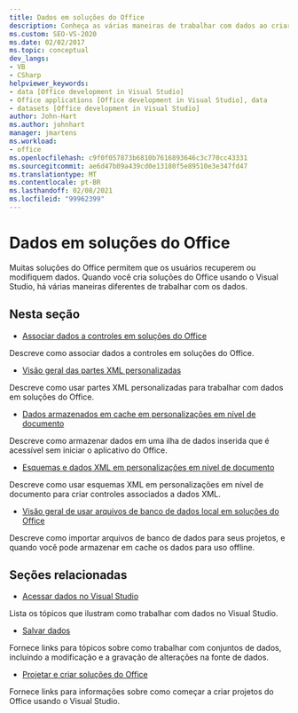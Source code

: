```yaml
---
title: Dados em soluções do Office
description: Conheça as várias maneiras de trabalhar com dados ao criar Microsoft Office soluções usando o Visual Studio.
ms.custom: SEO-VS-2020
ms.date: 02/02/2017
ms.topic: conceptual
dev_langs:
- VB
- CSharp
helpviewer_keywords:
- data [Office development in Visual Studio]
- Office applications [Office development in Visual Studio], data
- datasets [Office development in Visual Studio]
author: John-Hart
ms.author: johnhart
manager: jmartens
ms.workload:
- office
ms.openlocfilehash: c9f0f057873b6810b7616893646c3c770cc43331
ms.sourcegitcommit: ae6d47b09a439cd0e13180f5e89510e3e347fd47
ms.translationtype: MT
ms.contentlocale: pt-BR
ms.lasthandoff: 02/08/2021
ms.locfileid: "99962399"
---
```

# <a name="data-in-office-solutions"></a>Dados em soluções do Office
  Muitas soluções do Office permitem que os usuários recuperem ou modifiquem dados. Quando você cria soluções do Office usando o Visual Studio, há várias maneiras diferentes de trabalhar com os dados.

## <a name="in-this-section"></a>Nesta seção
- [Associar dados a controles em soluções do Office](../vsto/binding-data-to-controls-in-office-solutions.md)

 Descreve como associar dados a controles em soluções do Office.

- [Visão geral das partes XML personalizadas](../vsto/custom-xml-parts-overview.md)

 Descreve como usar partes XML personalizadas para trabalhar com dados em soluções do Office.

- [Dados armazenados em cache em personalizações em nível de documento](../vsto/cached-data-in-document-level-customizations.md)

 Descreve como armazenar dados em uma ilha de dados inserida que é acessível sem iniciar o aplicativo do Office.

- [Esquemas e dados XML em personalizações em nível de documento](../vsto/xml-schemas-and-data-in-document-level-customizations.md)

 Descreve como usar esquemas XML em personalizações em nível de documento para criar controles associados a dados XML.

- [Visão geral de usar arquivos de banco de dados local em soluções do Office](../vsto/using-local-database-files-in-office-solutions-overview.md)

 Descreve como importar arquivos de banco de dados para seus projetos, e quando você pode armazenar em cache os dados para uso offline.

## <a name="related-sections"></a>Seções relacionadas
- [Acessar dados no Visual Studio](../data-tools/accessing-data-in-visual-studio.md)

 Lista os tópicos que ilustram como trabalhar com dados no Visual Studio.

- [Salvar dados](../data-tools/save-data-back-to-the-database.md)

 Fornece links para tópicos sobre como trabalhar com conjuntos de dados, incluindo a modificação e a gravação de alterações na fonte de dados.

- [Projetar e criar soluções do Office](../vsto/designing-and-creating-office-solutions.md)

 Fornece links para informações sobre como começar a criar projetos do Office usando o Visual Studio.
